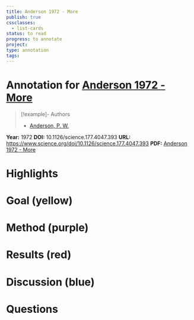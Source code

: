 ```yaml
---
title: Anderson 1972 - More
publish: true
cssclasses:
  - list-cards
status: to read
progress: to annotate
project:
type: annotation
tags:
---
```

# Annotation for [Anderson 1972 - More](Papers/References/Anderson%201972%20-%20More)

> [!example]- Authors
> - [Anderson, P. W.](Anderson%2C%20P.%20W.)

**Year:** 1972
**DOI:** 10.1126/science.177.4047.393
**URL:** https://www.science.org/doi/10.1126/science.177.4047.393
**PDF:** [Anderson 1972 - More](Papers/PDFs/Anderson%201972%20-%20More%20Is%20Different%20Broken%20symmetry%20and%20the%20nature%20of%20the%20hierarchical%20structure%20of%20science.pdf)

# Highlights


# Goal (yellow)


# Method (purple)


# Results (red)


# Discussion (blue)


# Questions

